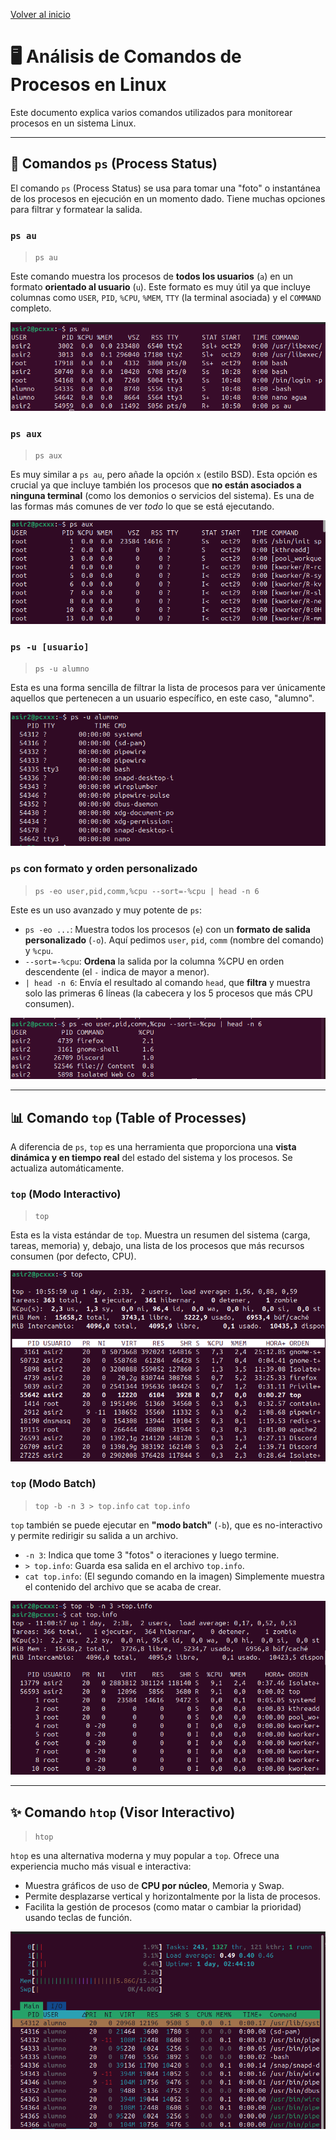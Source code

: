 [Volver al inicio](../README.md)

# 🖥️ Análisis de Comandos de Procesos en Linux

Este documento explica varios comandos utilizados para monitorear procesos en un sistema Linux. 

---

## 📜 Comandos `ps` (Process Status)

El comando `ps` (Process Status) se usa para tomar una "foto" o instantánea de los procesos en ejecución en un momento dado. Tiene muchas opciones para filtrar y formatear la salida.

### `ps au`

> `ps au`

Este comando muestra los procesos de **todos los usuarios** (`a`) en un formato **orientado al usuario** (`u`). Este formato es muy útil ya que incluye columnas como `USER`, `PID`, `%CPU`, `%MEM`, `TTY` (la terminal asociada) y el `COMMAND` completo.

![Salida de ps au](img/ps_1.png)

### `ps aux`

> `ps aux`

Es muy similar a `ps au`, pero añade la opción `x` (estilo BSD). Esta opción es crucial ya que incluye también los procesos que **no están asociados a ninguna terminal** (como los demonios o servicios del sistema). Es una de las formas más comunes de ver *todo* lo que se está ejecutando.

![Salida de ps aux](img/psaux_2.png)

### `ps -u [usuario]`

> `ps -u alumno`

Esta es una forma sencilla de filtrar la lista de procesos para ver únicamente aquellos que pertenecen a un usuario específico, en este caso, "alumno".

![Salida de ps -u alumno](img/ps-u_3.png)

### `ps` con formato y orden personalizado

> `ps -eo user,pid,comm,%cpu --sort=-%cpu | head -n 6`

Este es un uso avanzado y muy potente de `ps`:
* `ps -eo ...`: Muestra todos los procesos (`e`) con un **formato de salida personalizado** (`-o`). Aquí pedimos `user`, `pid`, `comm` (nombre del comando) y `%cpu`.
* `--sort=-%cpu`: **Ordena** la salida por la columna %CPU en orden descendente (el `-` indica de mayor a menor).
* `| head -n 6`: Envía el resultado al comando `head`, que **filtra** y muestra solo las primeras 6 líneas (la cabecera y los 5 procesos que más CPU consumen).

![Salida de ps con formato y orden personalizado](img/comando_informacion_selectiva_7.png)

---

## 📊 Comando `top` (Table of Processes)

A diferencia de `ps`, `top` es una herramienta que proporciona una **vista dinámica y en tiempo real** del estado del sistema y los procesos. Se actualiza automáticamente.

### `top` (Modo Interactivo)

> `top`

Esta es la vista estándar de `top`. Muestra un resumen del sistema (carga, tareas, memoria) y, debajo, una lista de los procesos que más recursos consumen (por defecto, CPU).

![Salida de top interactivo](img/top_4.png)

### `top` (Modo Batch)

> `top -b -n 3 > top.info`
> `cat top.info`

`top` también se puede ejecutar en **"modo batch"** (`-b`), que es no-interactivo y permite redirigir su salida a un archivo.
* `-n 3`: Indica que tome 3 "fotos" o iteraciones y luego termine.
* `> top.info`: Guarda esa salida en el archivo `top.info`.
* `cat top.info`: (El segundo comando en la imagen) Simplemente muestra el contenido del archivo que se acaba de crear.

![Salida de top en modo batch guardado en un archivo](img/top_5.png)

---

## ✨ Comando `htop` (Visor Interactivo)

> `htop`

`htop` es una alternativa moderna y muy popular a `top`. Ofrece una experiencia mucho más visual e interactiva:
* Muestra gráficos de uso de **CPU por núcleo**, Memoria y Swap.
* Permite desplazarse vertical y horizontalmente por la lista de procesos.
* Facilita la gestión de procesos (como matar o cambiar la prioridad) usando teclas de función.

![Salida de htop](img/htop_6.png)
